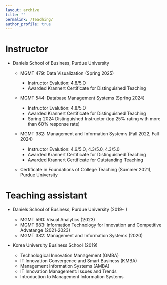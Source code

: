 ```yaml
---
layout: archive
title: ""
permalink: /Teaching/
author_profile: true
---
```




Instructor 
======
* Daniels School of Business, Purdue University
  * MGMT 479: Data Visualization (Spring 2025)
    * Instructor Evalution: 4.8/5.0
    * Awarded Krannert Certificate for Distinguished Teaching
      
  * MGMT 544: Database Management Systems (Spring 2024)
    * Instructor Evalution: 4.8/5.0
    * Awarded Krannert Certificate for Distinguished Teaching
    * Spring 2024 Distinguished Instructor (top 25% rating with more than 60% response rate)
     
  * MGMT 382: Management and Information Systems (Fall 2022, Fall 2024)
    * Instructor Evalution: 4.6/5.0, 4.3/5.0, 4.3/5.0 
    * Awarded Krannert Certificate for Distinguished Teaching
    * Awarded Krannert Certificate for Outstanding Teaching

  * Certificate in Foundations of College Teaching (Summer 2021), Purdue University

Teaching assistant
======
* Daniels School of Business, Purdue University (2019- )
  * MGMT 590: Visual Analytics (2023)
  * MGMT 683: Information Technology for Innovation and Competitive Advatange (2021-2023)
  * MGMT 382: Management and Information Systems (2020) 
  
  
* Korea University Business School (2019)
  * Technological Innovation Management (GMBA)
  * IT Innovation Convergence and Smart Business (KMBA)
  * Management Information Systems (AMBA)
  * IT Innovation Management: Issues and Trends
  * Introduction to Management Information Systems
